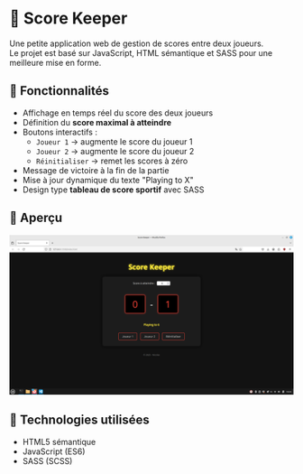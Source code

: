 # 🏀 Score Keeper

Une petite application web de gestion de scores entre deux joueurs.  
Le projet est basé sur JavaScript, HTML sémantique et SASS pour une meilleure mise en forme.

## 🎯 Fonctionnalités

- Affichage en temps réel du score des deux joueurs
- Définition du **score maximal à atteindre**
- Boutons interactifs :
  - `Joueur 1` → augmente le score du joueur 1
  - `Joueur 2` → augmente le score du joueur 2
  - `Réinitialiser` → remet les scores à zéro
- Message de victoire à la fin de la partie
- Mise à jour dynamique du texte "Playing to X"
- Design type **tableau de score sportif** avec SASS

## 📸 Aperçu

![Score Keeper Screenshot](./img/screenscorekeeper.png) 

## 🔧 Technologies utilisées

- HTML5 sémantique
- JavaScript (ES6)
- SASS (SCSS)



